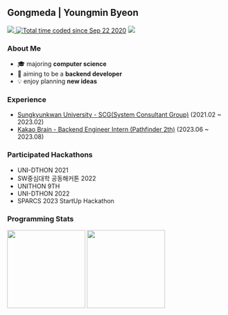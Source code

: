 <h2>Gongmeda | Youngmin Byeon</h2>

<div>
<a href="https://velog.io/@gongmeda">
   <img src="https://img.shields.io/badge/-gongmeda.log-20C997?style=flat&logo=velog&logoColor=20c997&labelColor=282828">
</a>
<a href="https://wakatime.com/@95e11c6f-fdc0-4a8a-a55d-d3690dce53a3"><img src="https://wakatime.com/badge/user/95e11c6f-fdc0-4a8a-a55d-d3690dce53a3.svg" alt="Total time coded since Sep 22 2020" /></a>
  <img src="https://hits.seeyoufarm.com/api/count/incr/badge.svg?url=https%3A%2F%2Fgithub.com%2FGongmeda&count_bg=%23555555&title_bg=%23555555&icon=&icon_color=%23E7E7E7&title=hits&edge_flat=false"/>
</div>

### About Me

- 🎓 majoring **computer science**
- 🚀 aiming to be a **backend developer**
- 💡 enjoy planning **new ideas**

### Experience

- [Sungkyunkwan University - SCG(System Consultant Group)](https://scg.skku.ac.kr/) (2021.02 ~ 2023.02)
- [Kakao Brain - Backend Engineer Intern (Pathfinder 2th)](https://www.kakaobrain.com/) (2023.06 ~ 2023.08)

### Participated Hackathons

- UNI-DTHON 2021
- SW중심대학 공동해커톤 2022
- UNITHON 9TH
- UNI-DTHON 2022
- SPARCS 2023 StartUp Hackathon

### Programming Stats

<img height="180rem" src="https://github-readme-stats.vercel.app/api?username=Gongmeda&show_icons=true&bg_color=00000000&border_color=00000000"></img>
<img height="180rem" src="http://mazassumnida.wtf/api/v2/generate_badge?boj=gongmeda"></img>
